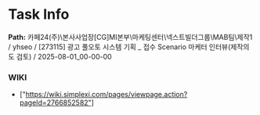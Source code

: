 # Task Info

**Path:** 카페24(주)\본사사업장\[CG]MI본부\마케팅센터\넥스트빌더그룹\MAB팀\제작1 / yhseo / [273115] 광고 풀오토 시스템 기획 _ 접수 Scenario 마케터 인터뷰(제작의도 검토) / 2025-08-01_00-00-00

### WIKI
- ["https://wiki.simplexi.com/pages/viewpage.action?pageId=2766852582"]

